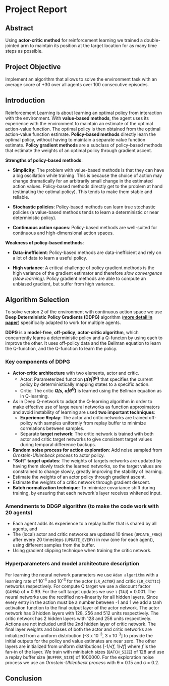 # Project Report

## Abstract
Using **actor-critic method** for reinforcement learning we trained a double-jointed arm to maintain its position at the target location for as many time steps as possible.

## Project Objective 

Implement an algorithm that allows to solve the environment task with an average score of +30 over all agents over 100 consecutive episodes.

## Introduction

Reinforcement Learning is about learning an optimal policy from interaction with the environment. With **value-based methods**, the agent uses its experience with the environment to maintain an estimate of the optimal action-value function. The optimal policy is then obtained from the optimal action-value function estimate. **Policy-based methods** directly learn the optimal policy, without having to maintain a separate value function estimate. **Policy gradient methods** are a subclass of policy-based methods that estimate the weights of an optimal policy through gradient ascent.

**Strengths of policy-based methods**: 

 - **Simplicity**: The problem with value-based methods is that they can have a big oscillation while training. This is because the choice of action may change dramatically for an arbitrarily small change in the estimated action values. Policy-based methods directly get to the problem at hand (estimating the optimal policy). This tends to make them stable and reliable.

- **Stochastic policies**: Policy-based methods can learn true stochastic policies (a value-based methods tends to learn a deterministic or near deterministic policy).

- **Continuous action spaces**: Policy-based methods are well-suited for continuous and high-dimensional action spaces.

**Weakness of policy-based methods**:

- **Data-inefficient**: Policy-based methods are data-inefficient and rely on a lot of data to learn a useful policy.

- **High variance**: A critical challenge of policy gradient methods is the high variance of the gradient estimator and therefore *slow convergence (slow learning)*. Policy gradient methods are able to compute an unbiased gradient, but suffer from high variance.

## Algorithm Selection 

To solve version 2 of the environment with continuous action space we use **Deep Deterministic Policy Gradients (DDPG)** algorithm ([**more detail in paper**](https://arxiv.org/abs/1509.02971)) specifically adapted to work for multiple agents.

**DDPG** is a **model-free**, **off-policy**, **actor-critic algorithm**, which concurrently learns a deterministic policy and a Q-functon by using each to improve the other. It uses off-policy data and the Bellman equation to learn the Q-function, and the Q-function to learn the policy.

### Key components of **DDPG**
- **Actor-critic architecture** with two elements, actor and critic.
  - Actor: Parameterized function ***&mu;(s|&theta;<sup>&mu;</sup>)*** that specifies the current policy by deterministically mapping states to a specific action.
  - Critic: The critic ***Q(s, a|&theta;<sup>Q</sup>)*** is learned using the Bellman equation as in Q-learning.
- As in Deep Q-network to adapt the Q-learning algorithm in order to make effective use of large neural networks as function approximators and avoid instability of learning are used **two important techniques**:
  - **Experience Replay**: The actor and critic networks are trained off-policy with samples uniformly  from replay buffer to minimize correlations between samples.
  - Separate **target network**: The critic network is trained with both actor and critic target networks to give consistent target values during temporal difference backups.
- **Random noise process for action exploration**: Add noise sampled from *Ornstein-Uhlenbeck process* to actor policy.
- **“Soft” target updates**: The weights of targets networks are updated by having them slowly track the learned networks, so the target values are constrained to change slowly, greatly improving the stability of learning.
- Estimate the weights of an actor policy through gradient ascent.
- Estimate the weights of a critic network through gradient descent.
- **Batch normalization technique**: To minimize covariance shift during training, by ensuring that each network's layer receives whitened input.

### Amendments to **DDGP** algorithm (to make the code work with 20 agents)
- Each agent adds its experience to a replay buffer that is shared by all agents, and
- The (local) actor and critic networks are updated 10 times (`UPDATE_FREQ`) after every 20 timesteps (`UPDATE_EVERY`) in row (one for each agent), using different samples from the buffer.
- Using gradient clipping technique when training the critic network.

### Hyperparameters and model architecture description
For learning the neural network parameters we use `Adam algorithm` with a learning rate of 10<sup>-4</sup> and 10<sup>-3</sup> for the actor (`LR_ACTOR`) and critic (`LR_CRITIC`) networks respectively. For compute Q target we use a discount factor (`GAMMA`) of = 0.99. For the soft target updates we use &tau; (`TAU`) = 0.001. The neural networks use the rectified non-linearity for all hidden layers. Since every entry in the action must be a number between -1 and 1 we add a tanh activation function to the final output layer of the actor network. The actor network has 3 hidden layers with 128, 256 and 512 units respectively. The critic network has 2 hidden layers with 128 and 256 units respectively.
Actions are not included until the 2nd hidden layer of critic network. The final layer weights and biases of both the actor and critic networks are initialized from a uniform distribution [-3 х 10<sup>-3</sup>, 3 х 10<sup>-3</sup>] to provide the initial outputs for the policy and value estimates are near zero. The other layers are initialized from uniform distributions [-1/<span class="radic"><sup><var></var></sup>√</span><span class="radicand"><var>f</var></span>, 1/<span class="radic"><sup><var></var></sup>√</span><span class="radicand"><var>f</var></span>] where *f* is the fan-in of the layer. We train with minibatch sizes (`BATCH_SIZE`) of 128 and use a replay buffer size (`BUFFER_SIZE`) of 1000000. For the exploration noise process we use an *Ornstein-Uhlenbeck process* with &theta; = 0.15 and &sigma; = 0.2.

## Conclusion
